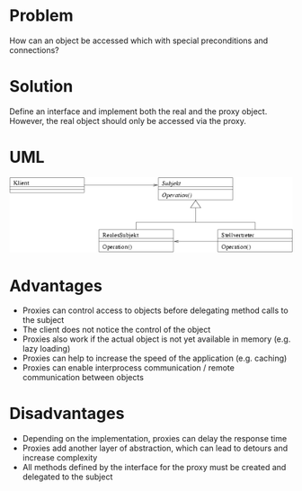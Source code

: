 ﻿# Problem
How can an object be accessed which with special preconditions and connections?

# Solution
Define an interface and implement both the real and the proxy object. However, the real object should only be accessed via the proxy.

# UML
![Proxy Uml](Proxy_UML.png?raw=true "UML")

# Advantages
* Proxies can control access to objects before delegating method calls to the subject
* The client does not notice the control of the object
* Proxies also work if the actual object is not yet available in memory (e.g. lazy loading)
* Proxies can help to increase the speed of the application (e.g. caching)
* Proxies can enable interprocess communication / remote communication between objects

# Disadvantages
* Depending on the implementation, proxies can delay the response time
* Proxies add another layer of abstraction, which can lead to detours and increase complexity
* All methods defined by the interface for the proxy must be created and delegated to the subject